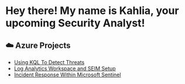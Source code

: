 <h1>Hey there! My name is Kahlia, your upcoming Security Analyst! </h1>

<h2>☁️ Azure Projects </h2>

- <b></b>[Using KQL To Detect Threats](https://github.com/kjonet/Azure-Alerts-Using-KQL)</b>
- <b></b>[Log Analytics Workspace and SEIM Setup](https://github.com/kjonet/Azure-Logging-and-SIEM-Setup)</b>
- <b></b>[Incident Response Within Microsoft Sentinel](https://github.com/kjonet/Incident-Response-Within-Microsoft-Sentinel/blob/main/README.md)</b>
